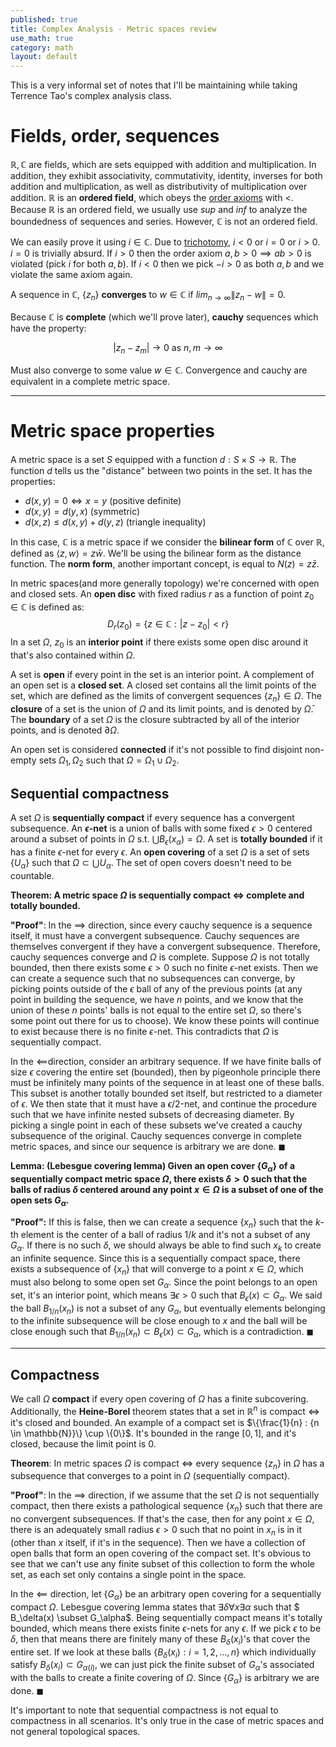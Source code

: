 ```yaml
---
published: true
title: Complex Analysis - Metric spaces review
use_math: true
category: math
layout: default
---
```


This is a very informal set of notes that I'll be maintaining while taking Terrence Tao's complex analysis class.

# Fields, order, sequences

$\mathbb{R}, \mathbb{C}$ are fields, which are sets equipped with addition and multiplication. In addition, they exhibit associativity, commutativity, identity, inverses for both addition and multiplication, as well as distributivity of multiplication over addition. $\mathbb{R}$ is an **ordered field**, which obeys the [order axioms](https://en.wikipedia.org/wiki/Ordered_field) with $<$. Because $\mathbb{R}$ is an ordered field, we usually use $sup$ and $inf$ to analyze the boundedness of sequences and series. However, $\mathbb{C}$ is not an ordered field.

We can easily prove it using $i \in \mathbb{C}$. Due to [trichotomy](https://en.wikipedia.org/wiki/Trichotomy_(mathematics)), $i < 0$ or $i = 0$ or $i > 0$. $i = 0$ is trivially absurd. If $i > 0$ then the order axiom $a, b > 0 \implies ab > 0$ is violated (pick $i$ for both $a, b$). If $i < 0$ then we pick $-i > 0$ as both $a, b$ and we violate the same axiom again.

A sequence in $\mathbb{C}$, $\{z_n\}$ **converges** to $w \in \mathbb{C}$ if $lim_{n \to \infty} \|z_n - w\| = 0$.

Because $\mathbb{C}$ is **complete** (which we'll prove later), **cauchy** sequences which have the property:

$$
|z_n-z_m| \to 0 \ \text{as} \ n,m \to \infty
$$

Must also converge to some value $w \in \mathbb{C}$. Convergence and cauchy are equivalent in a complete metric space.

---

# Metric space properties

A metric space is a set $S$ equipped with a function $d: S \times S \to \mathbb{R}$. The function $d$ tells us the "distance" between two points in the set. It has the properties:

- $d(x, y) = 0 \iff x = y$ (positive definite)
- $d(x, y) = d(y, x)$ (symmetric)
- $d(x, z) \leq d(x, y) + d(y, z)$ (triangle inequality)

In this case, $\mathbb{C}$ is a metric space if we consider the **bilinear form** of $\mathbb{C}$ over $\mathbb{R}$, defined as $\langle z, w \rangle = z \bar{w}$. We'll be using the bilinear form as the distance function. The **norm form**, another important concept, is equal to $N(z) = z \bar{z}$.

In metric spaces(and more generally topology) we're concerned with open and closed sets. An **open disc** with fixed radius $r$ as a function of point $z_0 \in \mathbb{C}$ is defined as:
$$
D_r(z_0) = \{z \in \mathbb{C} : |z-z_0| < r\}
$$
In a set $\Omega$, $z_0$ is an **interior point** if there exists some open disc around it that's also contained within $\Omega$.

A set is **open** if every point in the set is an interior point. A complement of an open set is a **closed set**. A closed set contains all the limit points of the set, which are defined as the limits of convergent sequences $\{z_n\} \in \Omega$. The **closure** of a set is the union of $\Omega$ and its limit points, and is denoted by $\bar{\Omega}$. The **boundary** of a set $\Omega$ is the closure subtracted by all of the interior points, and is denoted $\partial \Omega$.

An open set is considered **connected** if it's not possible to find disjoint non-empty sets $\Omega_1, \Omega_2$ such that $\Omega = \Omega_1 \cup \Omega_2$.

## Sequential compactness

A set $\Omega$ is **sequentially compact** if every sequence has a convergent subsequence. An **$\epsilon$-net** is a union of balls with some fixed $\epsilon > 0$ centered around a subset of points in $\Omega$ s.t. $\bigcup B_\epsilon(x_\alpha) = \Omega$. A set is **totally bounded** if it has a finite $\epsilon$-net for every $\epsilon$. An **open covering** of a set $\Omega$ is a set of sets $\{U_\alpha \}$ such that $\Omega \subset \bigcup U_\alpha$. The set of open covers doesn't need to be countable. 

**Theorem: A metric space $\Omega$ is sequentially compact $\iff$ complete and totally bounded.**

**"Proof"**: In the $\implies$ direction, since every cauchy sequence is a sequence itself, it must have a convergent subsequence. Cauchy sequences are themselves convergent if they have a convergent subsequence. Therefore, cauchy sequences converge and $\Omega$ is complete. Suppose $\Omega$ is not totally bounded, then there exists some $\epsilon > 0$ such no finite $\epsilon$-net exists. Then we can create a sequence such that no subsequences can converge, by picking points outside of the $\epsilon$ ball of any of the previous points (at any point in building the sequence, we have $n$ points, and we know that the union of these $n$ points' balls is not equal to the entire set $\Omega$, so there's some point out there for us to choose). We know these points will continue to exist because there is no finite $\epsilon$-net. This contradicts that $\Omega$ is sequentially compact.

In the $\impliedby$direction, consider an arbitrary sequence. If we have finite balls of size $\epsilon$ covering the entire set (bounded), then by pigeonhole principle there must be infinitely many points of the sequence in at least one of these balls. This subset is another totally bounded set itself, but restricted to a diameter of $\epsilon$. We then state that it must have a $\epsilon/2$-net, and continue the procedure such that we have infinite nested subsets of decreasing diameter. By picking a single point in each of these subsets we've created a cauchy subsequence of the original. Cauchy sequences converge in complete metric spaces, and since our sequence is arbitrary we are done. $\blacksquare$ 

**Lemma: (Lebesgue covering lemma) Given an open cover $\{G_\alpha\}$ of a sequentially compact metric space $\Omega$, there exists $\delta > 0$ such that the balls of radius $\delta$ centered around any point $x \in \Omega$ is a subset of one of the open sets $G_\alpha$.**

**"Proof":** If this is false, then we can create a sequence $\{x_n\}$ such that the $k$-th element is the center of a ball of radius $1/k$ and it's not a subset of any $G_\alpha$. If there is no such $\delta$, we should always be able to find such $x_k$ to create an infinite sequence. Since this is a sequentially compact space, there exists a subsequence of $\{x_n\}$ that will converge to a point $x \in \Omega$, which must also belong to some open set $G_\alpha$. Since the point belongs to an open set, it's an interior point, which means $\exists \epsilon > 0$ such that $B_\epsilon(x) \subset G_\alpha$. We said the ball $B_{1/n}(x_n)$ is not a subset of any $G_\alpha$, but eventually elements belonging to the infinite subsequence will be close enough to $x$ and the ball will be close enough such that $B_{1/n}(x_n) \subset B_\epsilon(x) \subset G_\alpha$, which is a contradiction. $\blacksquare$ 

---

## Compactness

We call $\Omega$ **compact** if every open covering of $\Omega$ has a finite subcovering. Additionally, the **Heine-Borel** theorem states that a set in $\mathbb{R}^n$ is compact $\iff$ it's closed and bounded. An example of a compact set is $\{\frac{1}{n} : {n \in \mathbb{N}}\} \cup \{0\}$. It's bounded in the range $[0, 1]$, and it's closed, because the limit point is $0$.

**Theorem**: In metric spaces $\Omega$ is compact $\iff$ every sequence $\{z_n\}$ in $\Omega$ has a subsequence that converges to a point in $\Omega$ (sequentially compact).

**"Proof"**: In the $\implies$ direction, if we assume that the set $\Omega$ is not sequentially compact, then there exists a pathological sequence $\{x_n\}$ such that there are no convergent subsequences. If that's the case, then for any point $x \in \Omega$, there is an adequately small radius $\epsilon > 0$ such that no point in $x_n$ is in it (other than $x$ itself, if it's in the sequence). Then we have a collection of open balls that form an open covering of the compact set. It's obvious to see that we can't use any finite subset of this collection to form the whole set, as each set only contains a single point in the space.

In the $\impliedby$ direction, let $\{G_\alpha\}$ be an arbitrary open covering for a sequentially compact $\Omega$. Lebesgue covering lemma states that $\exists \delta \forall x \exists \alpha$ such that $ B_\delta(x) \subset G_\alpha$. Being sequentially compact means it's totally bounded, which means there exists finite $\epsilon$-nets for any $\epsilon$. If we pick $\epsilon$ to be $\delta$, then that means there are finitely many of these $B_\delta(x_i)$'s that cover the entire set. If we look at these balls $\{B_\delta(x_i) : i = 1, 2,...,n\}$ which individually satisfy $B_\delta(x_i) \subset G_{\alpha(i)}$, we can just pick the finite subset of $G_\alpha$'s associated with the balls to create a finite covering of $\Omega$. Since $\{G_\alpha\}$ is arbitrary we are done. $\blacksquare$ 

It's important to note that sequential compactness is not equal to compactness in all scenarios. It's only true in the case of metric spaces and not general topological spaces.

<script src="https://utteranc.es/client.js" repo="OneRaynyDay/oneraynyday.github.io" issue-term="pathname" theme="github-light" crossorigin="anonymous" async> </script>